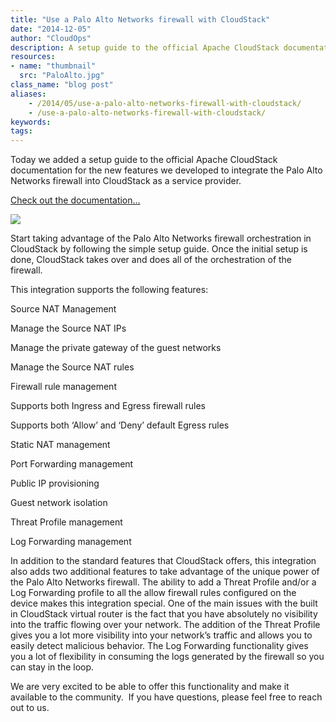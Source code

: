 ```yaml
---
title: "Use a Palo Alto Networks firewall with CloudStack"
date: "2014-12-05"
author: "CloudOps"
description: A setup guide to the official Apache CloudStack documentation for new features developed to integrate the Palo Alto Networks firewall into CloudStack.
resources:
- name: "thumbnail"
  src: "PaloAlto.jpg"
class_name: "blog post"
aliases:
    - /2014/05/use-a-palo-alto-networks-firewall-with-cloudstack/
    - /use-a-palo-alto-networks-firewall-with-cloudstack/
keywords:
tags:
---
```


<p>Today we added a setup guide to the official Apache CloudStack documentation for the new features we developed to integrate the Palo Alto Networks firewall into CloudStack as a service provider.</p>

<p><a href="http://docs.cloudstack.apache.org/en/latest/adminguide/networking/palo_alto_config.html" target="_blank" rel="noopener noreferrer">Check out the documentation…</a></p>

<img src="/images/blog/post/palo_alto_design_22.png" class="main-blog-image">

<p>Start taking advantage of the Palo Alto Networks firewall orchestration in CloudStack by following the simple setup guide. Once the initial setup is done, CloudStack takes over and does all of the orchestration of the firewall.</p>

<p>This integration supports the following features:</p>

<div class="tabbed-text">
<p>Source NAT Management
<div class="tabbed-text">
<p>Manage the Source NAT IPs</p>
<p>Manage the private gateway of the guest networks</p>
<p>Manage the Source NAT rules</p>
</div>
</p>
<p>Firewall rule management
<div class="tabbed-text">
<p>Supports both Ingress and Egress firewall rules</p>
<p>Supports both ‘Allow’ and ‘Deny’ default Egress rules</p>
</div>
</p>
<p>Static NAT management</p>
<p>Port Forwarding management</p>
<p>Public IP provisioning</p>
<p>Guest network isolation</p>
<p>Threat Profile management</p>
<p>Log Forwarding management</p>
</div>

<p>In addition to the standard features that CloudStack offers, this integration also adds two additional features to take advantage of the unique power of the Palo Alto Networks firewall. The ability to add a Threat Profile and/or a Log Forwarding profile to all the allow firewall rules configured on the device makes this integration special. One of the main issues with the built in CloudStack virtual router is the fact that you have absolutely no visibility into the traffic flowing over your network. The addition of the Threat Profile gives you a lot more visibility into your network’s traffic and allows you to easily detect malicious behavior. The Log Forwarding functionality gives you a lot of flexibility in consuming the logs generated by the firewall so you can stay in the loop.</p>

<p>We are very excited to be able to offer this functionality and make it available to the community. &nbsp;If you have questions, please feel free to reach out to us.</p>